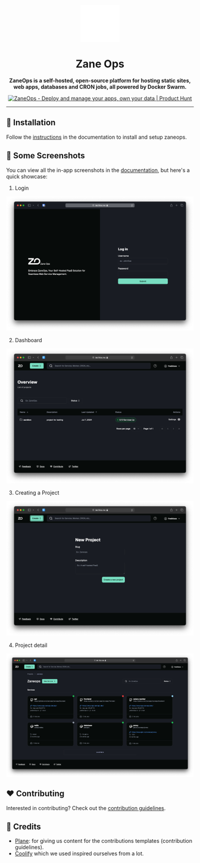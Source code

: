 <p align="center">
  <picture>
    <source media="(prefers-color-scheme: dark)" srcset="images/ZaneOps-SYMBOL-WHITE.svg">
    <source media="(prefers-color-scheme: light)" srcset="./images/ZaneOps-SYMBOL-BLACK.svg">
    <img src="./images/ZaneOps-SYMBOL-WHITE.svg" alt="Zane logo"  height="100" />
  </picture>
</p>

# <div align="center">Zane Ops</div>

<div align="center">
  <strong>
 ZaneOps is a self-hosted, open-source platform for hosting static sites, web apps, databases and CRON jobs, all powered by Docker Swarm.
  </strong>

  <a href="https://www.producthunt.com/posts/zaneops?embed=true&utm_source=badge-featured&utm_medium=badge&utm_souce=badge-zaneops" target="_blank"><img src="https://api.producthunt.com/widgets/embed-image/v1/featured.svg?post_id=895945&theme=light&t=1740655364350" alt="ZaneOps - Deploy&#0032;and&#0032;manage&#0032;your&#0032;apps&#0044;&#0032;own&#0032;your&#0032;data | Product Hunt" style="width: 250px; height: 54px;" width="250" height="54" /></a>
</div>

---


## 🚀 Installation

Follow the [instructions](https://zaneops.dev/get-started/) in the documentation to install and setup zaneops.

## 📸 Some Screenshots

You can view all the in-app screenshots in the [documentation](https://zaneops.dev/screenshots/), but here's a quick showcase:


1. Login

  <p align="center">
    <picture>
      <source media="(prefers-color-scheme: dark)" srcset="./images/login-dark.png">
      <source media="(prefers-color-scheme: light)" srcset="./images/login-light.png">
      <img src="./images/login-dark.png" alt="Login page" />
    </picture>
  </p>

2. Dashboard

  <p align="center">
    <picture>
      <source media="(prefers-color-scheme: dark)" srcset="./images/dashboard-dark.png">
      <source media="(prefers-color-scheme: light)" srcset="./images/dashboard-light.png">
      <img src="./images/dashboard-dark.png" alt="Login page" />
    </picture>
  </p>

3. Creating a Project


  <p align="center">
    <picture>
      <source media="(prefers-color-scheme: dark)" srcset="./images/create-project-dark.png">
      <source media="(prefers-color-scheme: light)" srcset="./images/create-project-light.png">
      <img src="./images/create-project-dark.png" alt="Login page" />
    </picture>
  </p>

4. Project detail

  <p align="center">
    <picture>
      <source media="(prefers-color-scheme: dark)" srcset="./images/project-detail-dark.png">
      <source media="(prefers-color-scheme: light)" srcset="./images/project-detail-light.png">
      <img src="./images/project-detail-dark.png" alt="Login page" />
    </picture>
  </p>

## ❤️ Contributing

Interested in contributing? Check out the [contribution guidelines](./CONTRIBUTING.md).

## 🙏 Credits

- [Plane](https://github.com/makeplane/plane): for giving us content for the contributions templates (contribution
  guidelines).
- [Coolify](https://github.com/coollabsio/coolify) which we used inspired ourselves from a lot.